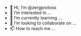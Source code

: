 - 👋 Hi, I’m @zergprotoss
- 👀 I’m interested in ...
- 🌱 I’m currently learning ...
- 💞️ I’m looking to collaborate on ...
- 📫 How to reach me ...

<!---
zergprotoss/zergprotoss is a ✨ special ✨ repository because its `README.md` (this file) appears on your GitHub profile.
You can click the Preview link to take a look at your changes.
--->
